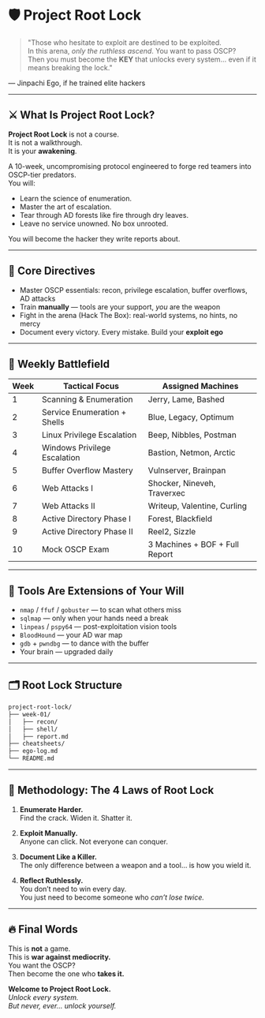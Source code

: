 # 🛡️ Project Root Lock

> "Those who hesitate to exploit are destined to be exploited.  
> In this arena, *only the ruthless ascend*. You want to pass OSCP?  
> Then you must become the **KEY** that unlocks every system... even if it means breaking the lock."

— Jinpachi Ego, if he trained elite hackers

---

## ⚔️ What Is Project Root Lock?

**Project Root Lock** is not a course.  
It is not a walkthrough.  
It is your **awakening**.

A 10-week, uncompromising protocol engineered to forge red teamers into OSCP-tier predators.  
You will:
- Learn the science of enumeration.
- Master the art of escalation.
- Tear through AD forests like fire through dry leaves.
- Leave no service unowned. No box unrooted.

You will become the hacker they write reports about.

---

## 🎯 Core Directives

- Master OSCP essentials: recon, privilege escalation, buffer overflows, AD attacks  
- Train **manually** — tools are your support, *you* are the weapon  
- Fight in the arena (Hack The Box): real-world systems, no hints, no mercy  
- Document every victory. Every mistake. Build your **exploit ego**

---

## 📆 Weekly Battlefield

| Week | Tactical Focus                  | Assigned Machines                      |
|------|----------------------------------|----------------------------------------|
| 1    | Scanning & Enumeration          | Jerry, Lame, Bashed                    |
| 2    | Service Enumeration + Shells    | Blue, Legacy, Optimum                 |
| 3    | Linux Privilege Escalation      | Beep, Nibbles, Postman                |
| 4    | Windows Privilege Escalation    | Bastion, Netmon, Arctic               |
| 5    | Buffer Overflow Mastery         | Vulnserver, Brainpan                  |
| 6    | Web Attacks I                   | Shocker, Nineveh, Traverxec          |
| 7    | Web Attacks II                  | Writeup, Valentine, Curling          |
| 8    | Active Directory Phase I        | Forest, Blackfield                    |
| 9    | Active Directory Phase II       | Reel2, Sizzle                         |
| 10   | Mock OSCP Exam                  | 3 Machines + BOF + Full Report        |

---

## 🧰 Tools Are Extensions of Your Will

- `nmap` / `ffuf` / `gobuster` — to scan what others miss  
- `sqlmap` — only when your hands need a break  
- `linpeas` / `pspy64` — post-exploitation vision tools  
- `BloodHound` — your AD war map  
- `gdb` + `pwndbg` — to dance with the buffer  
- Your brain — upgraded daily

---

## 🗂️ Root Lock Structure

```bash
project-root-lock/
├── week-01/
│   ├── recon/
│   ├── shell/
│   ├── report.md
├── cheatsheets/
├── ego-log.md
└── README.md
```

---

## 📜 Methodology: The 4 Laws of Root Lock

1. **Enumerate Harder.**  
   Find the crack. Widen it. Shatter it.

2. **Exploit Manually.**  
   Anyone can click. Not everyone can conquer.

3. **Document Like a Killer.**  
   The only difference between a weapon and a tool… is how you wield it.

4. **Reflect Ruthlessly.**  
   You don’t need to win every day.  
   You just need to become someone who *can’t lose twice.*

---

## 🔥 Final Words

This is **not** a game.  
This is **war against mediocrity.**  
You want the OSCP?  
Then become the one who **takes it.**

**Welcome to Project Root Lock.**  
*Unlock every system.  
But never, ever… unlock yourself.*
